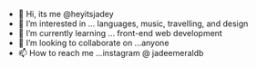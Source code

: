 - 👋 Hi, its me @heyitsjadey
- 👀 I’m interested in ... languages, music, travelling, and design
- 🌱 I’m currently learning ... front-end web development
- 💞️ I’m looking to collaborate on ...anyone
- 📫 How to reach me ...instagram @ jadeemeraldb

<!---
heyitsjadey/heyitsjadey is a ✨ special ✨ repository because its `README.md` (this file) appears on your GitHub profile.
You can click the Preview link to take a look at your changes.
--->

